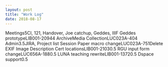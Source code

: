 ```yaml
---
layout: post
title: "Work Log"
date: 2018-08-17
---
```

<tr><td>Meetings</td><td></td><td>5</td><td>CI, 121, Handover, Joe catchup, Geddes, IIIF</td></tr>
<tr><td>Geddes prototype</td><td>LIB001-2094</td><td>4</td><td></td></tr>
<tr><td>ArchiveMedia Collection</td><td>LUC023A-40</td><td>4</td><td></td></tr>
<tr><td>Admin</td><td></td><td>3.5</td><td>JIRA, Project list</td></tr>
<tr><td>Session Paper macro change</td><td>LUC023A-75</td><td>1</td><td>Delete EXIF Image Description</td></tr>
<tr><td>Cert locations</td><td>LIB001-2103</td><td>0.5</td><td></td></tr>
<tr><td>RGU input form change</td><td>LUC656A-188</td><td>0.5</td><td></td></tr>
<tr><td>LUNA teaching rewrite</td><td>LIB001-1372</td><td>0.5</td><td></td></tr>
<tr><td>Dspace support</td><td></td><td>0.5</td><td></td></tr>
